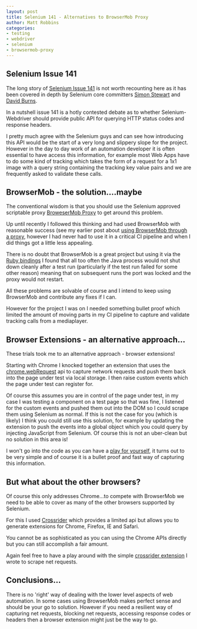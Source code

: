 ```yaml
---
layout: post
title: Selenium 141 - Alternatives to BrowserMob Proxy
author: Matt Robbins
categories:
- testing
- webdriver
- selenium
- browsermob-proxy
---
```


Selenium Issue 141
-------------------------------

The long story of [Selenium Issue 141](https://code.google.com/p/selenium/issues/detail?id=141) is not worth recounting here as it has been covered in depth by Selenium core committers [Simon Stewart](http://blog.rocketpoweredjetpants.com/2013/06/the-unix-philosophy-webdriver-and-http.html) and [David Burns](http://www.theautomatedtester.co.uk/blog/2013/the-tale-of-selenium-bug-141.html).

In a nutshell issue 141 is a hotly contested debate as to whether Selenium-Webdriver should provide public API for querying HTTP status codes and response headers.

I pretty much agree with the Selenium guys and can see how introducing this API would be the start of a very long and slippery slope for the project. However in the day to day work of an automation developer it is often essential to have access this information, for example most Web Apps have to do some kind of tracking which takes the form of a request for a 1x1 image with a query string containing the tracking key value pairs and we are frequently asked to validate these calls.


BrowserMob - the solution....maybe
----------------------------------

The conventional wisdom is that you should use the Selenium approved scriptable proxy [BroweserMob Proxy](http://bmp.lightbody.net/) to get around this problem.

Up until recently I followed this thinking and had used BrowserMob with reasonable success (see my earlier post about [using BrowserMob through a proxy](http://opensourcetester.co.uk/2012/01/04/browsermob-through-proxy/), however I had never had to use it in a critical CI pipeline and when I did things got a little less appealing.

There is no doubt that BrowserMob is a great project but using it via the [Ruby bindings](https://github.com/jarib/browsermob-proxy-rb) I found that all too often the Java process would not shut down cleanly after a test run (particularly if the test run failed for some other reason) meaning that on subsequent runs the port was locked and the proxy would not restart.

All these problems are solvable of course and I intend to keep using BrowserMob and contribute any fixes if I can.

However for the project I was on I needed something bullet proof which limited the amount of moving parts in my CI pipeline to capture and validate tracking calls from a mediaplayer.

Browser Extensions - an alternative approach...
------------------------------------------------

These trials took me to an alternative approach - browser extensions!

Starting with Chrome I knocked together an extension that uses the [chrome.webRequest](http://developer.chrome.com/extensions/webRequest.html) api to capture network requests and push them back into the page under test via local storage.  I then raise custom events which the page under test can register for.

Of course this assumes you are in control of the page under test, in my case I was testing a component on a test page so that was fine, I listened for the custom events and pushed them out into the DOM so I could scrape them using Selenium as normal.  If this is not the case for you (which is likely) I think you could still use this solution, for example by updating the extension to push the events into a global object which you could query by injecting JavaScript from Selenium.  Of course this is not an uber-clean but no solution in this area is!

I won't go into the code as you can have a [play for yourself](https://github.com/mcrmfc/chrome-netscraper), it turns out to be very simple and of course it is a bullet proof and fast way of capturing this information. 

But what about the other browsers?
------------------------------------

Of course this only addresses Chrome...to compete with BrowserMob we need to be able to cover as many of the other browsers supported by Selenium.

For this I used [Crossrider](http://crossrider.com/) which provides a limited api but allows you to generate extensions for Chrome, Firefox, IE and Safari.

You cannot be as sophisticated as you can using the Chrome APIs directly but you can still accomplish a fair amount.

Again feel free to have a play around with the simple [crossrider extension](https://github.com/mcrmfc/crossrider-netscraper) I wrote to scrape net requests.

Conclusions...
----------------

There is no 'right' way of dealing with the lower level aspects of web automation. In some cases using BrowserMob makes perfect sense and should be your go to solution.  However if you need a resilient way of capturing net requests, blocking net requests, accessing response codes or headers then a browser extension might just be the way to go.
